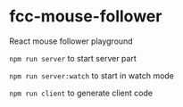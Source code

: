 # fcc-mouse-follower
React mouse follower playground

`npm run server` to start server part

`npm run server:watch` to start in watch mode

`npm run client` to generate client code
